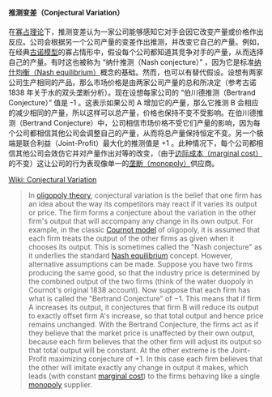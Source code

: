 #### 推测变差（Conjectural Variation）

在[寡占理论](https://en.wikipedia.org/wiki/Oligopoly)下，推测变差认为一家公司能够感知它对手会因它改变产量或价格作出反应。公司会根据另一个公司产量的变差作出推测，并改变它自己的产量。例如，在经典[古诺模型](https://en.wikipedia.org/wiki/Cournot_competition)的寡占情形中，假设每个公司都知道其竞争对手的产量，从而选择自己的产量。有时这也被称为 “纳什推测（Nash conjecture）” ，因为它是标准[纳什均衡（Nash equilibrium）](https://en.wikipedia.org/wiki/Nash_equilibrium)概念的基础。然而，也可以有替代假设。设想有两家公司生产相同的产品，那么市场价格是由两家公司产量的总和所决定（参考古诺 1838 年关于水的双头垄断分析）。现在设想每家公司的 “伯川德推测（Bertrand Conjecture）” 值是 -1 。这表示如果公司 A 增加它的产量，那么它推测 B 会相应的减少相同的产量，所以这样可以总产量，价格也保持不变不受影响。在伯川德推测（Bertrand Conjecture）中，公司相信市场价格不受它们产量的影响，因为每个公司都相信其他公司会调整自己的产量，从而将总产量保持恒定不变。另一个极端是联合利益（Joint-Profit）最大化的推测值是 +1 。此种情况下，每个公司都相信其他公司会效仿它并对产量作出对等的改变，（由于[边际成本（marginal cost）](https://en.wikipedia.org/wiki/Marginal_cost)的不变）这让公司的行为表现像单一的[垄断（monopoly）](https://en.wikipedia.org/wiki/Monopoly)供应商。


[Wiki: Conjectural Variation](https://en.wikipedia.org/wiki/Conjectural_variation)

> In [oligopoly theory](https://en.wikipedia.org/wiki/Oligopoly), conjectural variation is the belief that one firm has an idea about the way its competitors may react if it varies its output or price. The firm forms a conjecture about the variation in the other firm's output that will accompany any change in its own output. For example, in the classic [Cournot model](https://en.wikipedia.org/wiki/Cournot_competition) of oligopoly, it is assumed that each firm treats the output of the other firms as given when it chooses its output. This is sometimes called the "Nash conjecture" as it underlies the standard [Nash equilibrium](https://en.wikipedia.org/wiki/Nash_equilibrium) concept. However, alternative assumptions can be made. Suppose you have two firms producing the same good, so that the industry price is determined by the combined output of the two firms (think of the water duopoly in Cournot's original 1838 account). Now suppose that each firm has what is called the "Bertrand Conjecture" of −1. This means that if firm A increases its output, it conjectures that firm B will reduce its output to exactly offset firm A's increase, so that total output and hence price remains unchanged. With the Bertrand Conjecture, the firms act as if they believe that the market price is unaffected by their own output, because each firm believes that the other firm will adjust its output so that total output will be constant. At the other extreme is the Joint-Profit maximizing conjecture of +1. In this case each firm believes that the other will imitate exactly any change in output it makes, which leads (with constant [marginal cost](https://en.wikipedia.org/wiki/Marginal_cost)) to the firms behaving like a single [monopoly](https://en.wikipedia.org/wiki/Monopoly) supplier.

